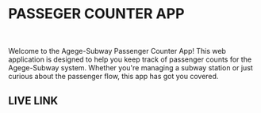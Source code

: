 <h1>PASSEGER COUNTER APP</h1>
<br>
<p>Welcome to the Agege-Subway Passenger Counter App! This web application is designed to help you keep track of 
  passenger counts for the Agege-Subway system. Whether you're managing a subway station or just curious about the 
  passenger flow, this app has got you covered.</p>
<h2>LIVE LINK</h2>
